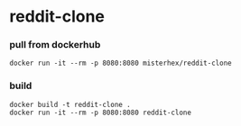 # reddit-clone

### pull from dockerhub
```
docker run -it --rm -p 8080:8080 misterhex/reddit-clone
```

### build
```
docker build -t reddit-clone .
docker run -it --rm -p 8080:8080 reddit-clone
```
